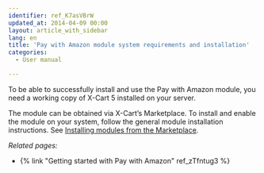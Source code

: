 ```yaml
---
identifier: ref_K7asVBrW
updated_at: 2014-04-09 00:00
layout: article_with_sidebar
lang: en
title: 'Pay with Amazon module system requirements and installation'
categories:
  - User manual

---
```



To be able to successfully install and use the Pay with Amazon module, you need a working copy of X-Cart 5 installed on your server.

The module can be obtained via X-Cart’s Marketplace. To install and enable the module on your system, follow the general module installation instructions. See [Installing modules from the Marketplace](http://kb.x-cart.com/display/XDD/Installing+modules+from+the+Marketplace).

_Related pages:_

*   {% link "Getting started with Pay with Amazon" ref_zTfntug3 %}